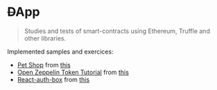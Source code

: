 # ~~D~~App
> Studies and tests of smart-contracts using Ethereum, Truffle and other libraries.

Implemented samples and exercices:

- [Pet Shop](https://github.com/conradoqg/study-dapps/tree/master/petshop) from [this](http://truffleframework.com/tutorials/pet-shop)
- [Open Zeppelin Token Tutorial](https://github.com/conradoqg/study-dapps/tree/master/tutorialtoken) from [this](http://truffleframework.com/tutorials/robust-smart-contracts-with-openzeppelin)
- [React-auth-box](https://github.com/conradoqg/study-dapps/tree/master/reactauth) from [this](https://github.com/truffle-box/react-auth-box)